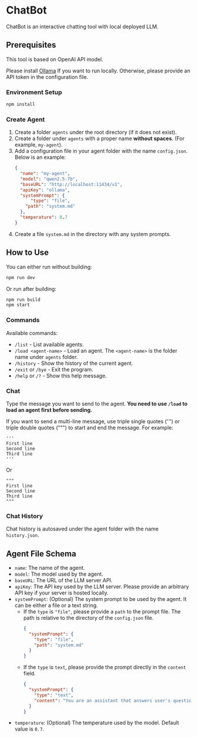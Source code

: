 # ChatBot
ChatBot is an interactive chatting tool with local deployed LLM.

## Prerequisites
This tool is based on OpenAI API model.

Please install [Ollama](https://ollama.com) If you want to run locally. Otherwise, please provide an API token in the configuration file.

### Environment Setup
```bash
npm install
```

### Create Agent
1. Create a folder `agents` under the root directory (if it does not exist).
1. Create a folder under `agents` with a proper name **without spaces**. (For example, `my-agent`).
1. Add a configuration file in your agent folder with the name `config.json`. Below is an example:
    ```json
    {
      "name": "my-agent",
      "model": "qwen2.5-7b",
      "baseURL": "http://localhost:11434/v1",
      "apiKey": "ollama",
      "systemPrompt": {
          "type": "file",
        "path": "system.md"
      },
      "temperature": 0.7
    }
    ```
1. Create a file `system.md` in the directory with any system prompts.

## How to Use
You can either run without building:

```bash
npm run dev
```

Or run after building:
```bash
npm run build
npm start
```

### Commands
Available commands:
- `/list` - List available agents.
- `/load <agent-name>` - Load an agent. The `<agent-name>` is the folder name under `agents` folder.
- `/history` - Show the history of the current agent.
- `/exit` or `/bye` - Exit the program.
- `/help` or `/?` - Show this help message.

### Chat
Type the message you want to send to the agent. **You need to use `/load` to load an agent first before sending.**

If you want to send a multi-line message, use triple single quotes (''') or triple double quotes (""") to start and end the message. For example:

```
'''
First line
Second line
Third line
'''
```

Or

```
"""
First line
Second line
Third line
"""
```

### Chat History
Chat history is autosaved under the agent folder with the name `history.json`.

## Agent File Schema
- `name`: The name of the agent.
- `model`: The model used by the agent.
- `baseURL`: The URL of the LLM server API.
- `apiKey`: The API key used by the LLM server. Please provide an arbitrary API key if your server is hosted locally.
- `systemPrompt`: (Optional) The system prompt to be used by the agent. It can be either a file or a text string.
    - If the `type` is `"file"`, please provide a `path` to the prompt file. The path is relative to the directory of the `config.json` file.
        ```json
        {
          "systemPrompt": {
            "type": "file",
            "path": "system.md"
          }
        }
        ```
    - If the `type` is `text`, please provide the prompt directly in the `content` field.
        ```json
        {
          "systemPrompt": {
            "type": "text",
            "content": "You are an assistant that answers user's questions."
          }
        }
        ```
- `temperature`: (Optional) The temperature used by the model. Default value is `0.7`.
